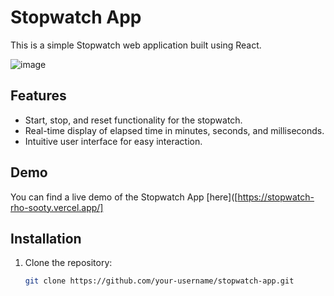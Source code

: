 # Stopwatch App

This is a simple Stopwatch web application built using React.

![![image](https://github.com/cyber-rush/stopwatch/assets/66362774/ab31d519-4b96-434a-ab73-ac5f1a0bb0a5)
](<screenshot_link_here>)

## Features

- Start, stop, and reset functionality for the stopwatch.
- Real-time display of elapsed time in minutes, seconds, and milliseconds.
- Intuitive user interface for easy interaction.

## Demo

You can find a live demo of the Stopwatch App [here]([https://stopwatch-rho-sooty.vercel.app/]

## Installation

1. Clone the repository:
   ```bash
   git clone https://github.com/your-username/stopwatch-app.git

